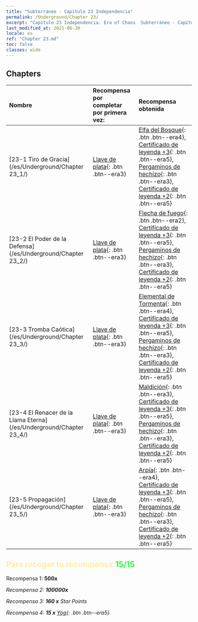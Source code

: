 ```yaml
---
title: "Subterráneo - Capítulo 23 Independencia"
permalink: /Underground/Chapter 23/
excerpt: "Capítulo 23 Independencia. Era of Chaos  Subterráneo - Capítulo 23. Independencia"
last_modified_at: 2021-06-30
locale: es
ref: "Chapter 23.md"
toc: false
classes: wide
---
```


## Chapters

  | Nombre |  Recompensa por completar por primera vez: | Recompensa obtenida |
  |:------------|:------------|:------------| 
  | [23-1 Tiro de Gracia](/es/Underground/Chapter 23_1/) | [Llave de plata](/ItemsES/con_693/){: .btn .btn--era3} | [Elfa del Bosque](/ItemsES/unt_201/){: .btn .btn--era4}, [Certificado de leyenda +3](/ItemsES/mat_88/){: .btn .btn--era5}, [Pergaminos de hechizo](/ItemsES/con_694/){: .btn .btn--era3}, [Certificado de leyenda +2](/ItemsES/mat_81/){: .btn .btn--era5} |
  | [23-2 El Poder de la Defensa](/es/Underground/Chapter 23_2/) | [Llave de plata](/ItemsES/con_693/){: .btn .btn--era3} | [Flecha de fuego](/ItemsES/her_413/){: .btn .btn--era2}, [Certificado de leyenda +3](/ItemsES/mat_88/){: .btn .btn--era5}, [Pergaminos de hechizo](/ItemsES/con_694/){: .btn .btn--era3}, [Certificado de leyenda +2](/ItemsES/mat_81/){: .btn .btn--era5} |
  | [23-3 Tromba Caótica](/es/Underground/Chapter 23_3/) | [Llave de plata](/ItemsES/con_693/){: .btn .btn--era3} | [Elemental de Tormenta](/ItemsES/unt_263/){: .btn .btn--era4}, [Certificado de leyenda +3](/ItemsES/mat_88/){: .btn .btn--era5}, [Pergaminos de hechizo](/ItemsES/con_694/){: .btn .btn--era3}, [Certificado de leyenda +2](/ItemsES/mat_81/){: .btn .btn--era5} |
  | [23-4 El Renacer de la Llama Eterna](/es/Underground/Chapter 23_4/) | [Llave de plata](/ItemsES/con_693/){: .btn .btn--era3} | [Maldición](/ItemsES/her_410/){: .btn .btn--era3}, [Certificado de leyenda +3](/ItemsES/mat_88/){: .btn .btn--era5}, [Pergaminos de hechizo](/ItemsES/con_694/){: .btn .btn--era3}, [Certificado de leyenda +2](/ItemsES/mat_81/){: .btn .btn--era5} |
  | [23-5 Propagación](/es/Underground/Chapter 23_5/) | [Llave de plata](/ItemsES/con_693/){: .btn .btn--era3} | [Arpía](/ItemsES/unt_245/){: .btn .btn--era4}, [Certificado de leyenda +3](/ItemsES/mat_88/){: .btn .btn--era5}, [Pergaminos de hechizo](/ItemsES/con_694/){: .btn .btn--era3}, [Certificado de leyenda +2](/ItemsES/mat_81/){: .btn .btn--era5} |


## <span style="color: #ffeea0">Para recoger tu recompensa:</span><span style="color: #27f73a">15/15</span>

 Recompensa 1:  **500x** <i class="fas fa-gem"/>

 Recompensa 2:  **100000x** <i class="fas fa-coins"/>

 Recompensa 3: **160 x** Star Points

 Recompensa 4: **15 x** [Yog](/ItemsES/her_377/){: .btn .btn--era5}

